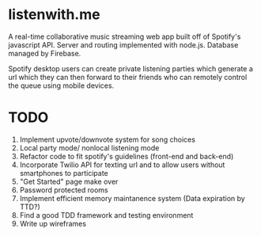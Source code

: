 listenwith.me
========

A real-time collaborative music streaming web app built off of Spotify's javascript API.
Server and routing implemented with node.js.
Database managed by Firebase.

Spotify desktop users can create private listening parties which generate a url which they can then forward to their friends who can remotely control the queue using mobile devices.

TODO
======== 
1. Implement upvote/downvote system for song choices
2. Local party mode/ nonlocal listening mode
3. Refactor code to fit spotify's guidelines (front-end and back-end)
4. Incorporate Twilio API for texting url and to allow users without smartphones to participate
5. "Get Started" page make over
6. Password protected rooms
7. Implement efficient memory maintanence system (Data expiration by TTD?)
8. Find a good TDD framework and testing environment
9. Write up wireframes

